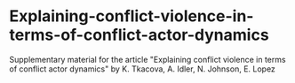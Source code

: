 # Explaining-conflict-violence-in-terms-of-conflict-actor-dynamics
Supplementary material for the article "Explaining conflict violence in terms of conflict actor dynamics" by K. Tkacova, A. Idler, N. Johnson, E. Lopez
